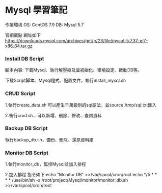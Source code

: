 # Mysql 學習筆記  

作業環境  OS: CentOS 7.9  DB: Mysql 5.7

官網載點  網址如下 https://downloads.mysql.com/archives/get/p/23/file/mysql-5.7.37-el7-x86_64.tar.gz

### Install DB Script

腳本內容: 下載Mysql、執行解壓縮及並初始化、環境設定、啟動DB等。 

下载Script脚本、Mysql程式、配置文件，執行install_mysql.sh
 
### CRUD Script

1.執行create_data.sh 可以產生千萬級別的sql語法，並source /tmp/sql.txt匯入
 
2.執行crud.sh，可以新增、刪除、修改、查詢資料

### Backup DB Script
    
執行backup_db.sh，備份、刪除、還原資料庫

### Monitor DB Script
    
1.執行monitor_db，監控Mysql並加入排程 

2.加入排程 指令如下
   echo "Monitor DB" >>/var/spool/cron/root
   echo */5 * * * * /use/bin/sh -x /root/project/Mysql/monitor/monitor_db.sh >>/var/spool/cron/root
